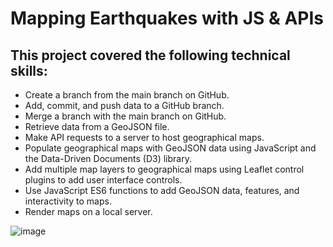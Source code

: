 # Mapping Earthquakes with JS & APIs
 
## This project covered the following technical skills:
 - Create a branch from the main branch on GitHub.
 - Add, commit, and push data to a GitHub branch.
 - Merge a branch with the main branch on GitHub.
 - Retrieve data from a GeoJSON file.
 - Make API requests to a server to host geographical maps.
 - Populate geographical maps with GeoJSON data using JavaScript and the Data-Driven Documents (D3) library.
 - Add multiple map layers to geographical maps using Leaflet control plugins to add user interface controls.
 - Use JavaScript ES6 functions to add GeoJSON data, features, and interactivity to maps.
 - Render maps on a local server.




![image](https://user-images.githubusercontent.com/107438816/191908114-50389ffb-285e-49e9-9f29-be4226e76707.png)
